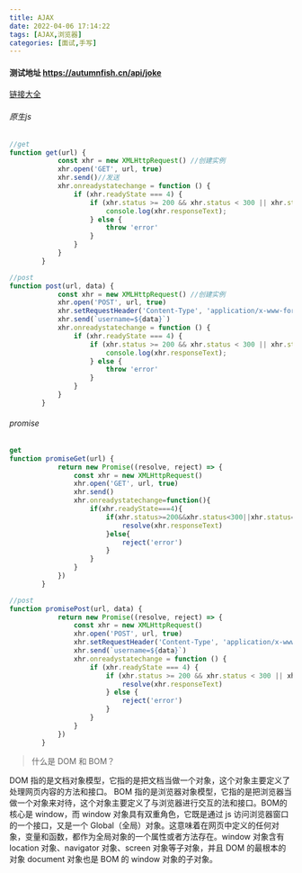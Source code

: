 ```yaml
---
title: AJAX
date: 2022-04-06 17:14:22
tags: [AJAX,浏览器]
categories: [面试,手写]
---
```


#### 测试地址 https://autumnfish.cn/api/joke          

 [链接大全](https://blog.csdn.net/IT_ZHONG/article/details/103005828)        

###### 原生js

```js
//get
function get(url) {
            const xhr = new XMLHttpRequest() //创建实例
            xhr.open('GET', url, true)
    		xhr.send()//发送
            xhr.onreadystatechange = function () {
                if (xhr.readyState === 4) {
                    if (xhr.status >= 200 && xhr.status < 300 || xhr.status == 304) {
                        console.log(xhr.responseText);
                    } else {
                        throw 'error'
                    }
                }
            }
        }
```

```js
//post
function post(url, data) {
            const xhr = new XMLHttpRequest() //创建实例
            xhr.open('POST', url, true)
            xhr.setRequestHeader('Content-Type', 'application/x-www-form-urlencoded')
            xhr.send(`username=${data}`)
            xhr.onreadystatechange = function () {
                if (xhr.readyState === 4) {
                    if (xhr.status >= 200 && xhr.status < 300 || xhr.status == 304) {
                        console.log(xhr.responseText);
                    } else {
                        throw 'error'
                    }
                }
            }
        }
```



###### promise

```js
get
function promiseGet(url) {
            return new Promise((resolve, reject) => {
                const xhr = new XMLHttpRequest()
                xhr.open('GET', url, true)
                xhr.send()
                xhr.onreadystatechange=function(){
                    if(xhr.readyState===4){
                        if(xhr.status>=200&&xhr.status<300||xhr.status==304){
                            resolve(xhr.responseText)
                        }else{
                            reject('error')
                        }
                    }
                }
            })
        }
```

```js
//post
function promisePost(url, data) {
            return new Promise((resolve, reject) => {
                const xhr = new XMLHttpRequest()
                xhr.open('POST', url, true)
                xhr.setRequestHeader('Content-Type', 'application/x-www-form-urlencoded')
                xhr.send(`username=${data}`)
                xhr.onreadystatechange = function () {
                    if (xhr.readyState === 4) {
                        if (xhr.status >= 200 && xhr.status < 300 || xhr.status == 304) {
                            resolve(xhr.responseText)
                        } else {
                            reject('error')
                        }
                    }
                }
            })
        }
```





> 什么是 DOM 和 BOM？

DOM 指的是文档对象模型，它指的是把文档当做一个对象，这个对象主要定义了处理网页内容的方法和接口。
BOM 指的是浏览器对象模型，它指的是把浏览器当做一个对象来对待，这个对象主要定义了与浏览器进行交互的法和接口。BOM的核心是 window，而 window 对象具有双重角色，它既是通过 js 访问浏览器窗口的一个接口，又是一个 Global（全局）对象。这意味着在网页中定义的任何对象，变量和函数，都作为全局对象的一个属性或者方法存在。window 对象含有 location 对象、navigator 对象、screen 对象等子对象，并且 DOM 的最根本的对象 document 对象也是 BOM 的 window 对象的子对象。

